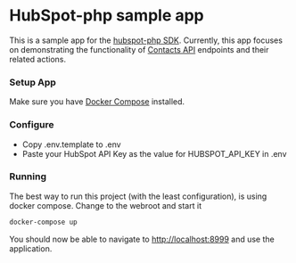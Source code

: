 # HubSpot-php sample app

This is a sample app for the [hubspot-php SDK](https://github.com/ryanwinchester/hubspot-php). Currently, this app focuses on demonstrating the functionality of [Contacts API](https://developers.hubspot.com/docs/methods/contacts/contacts-overview) endpoints and their related actions.

### Setup App

Make sure you have [Docker Compose](https://docs.docker.com/compose/) installed.

### Configure

- Copy .env.template to .env
- Paste your HubSpot API Key as the value for HUBSPOT_API_KEY in .env

### Running

The best way to run this project (with the least configuration), is using docker compose.  Change to the webroot and start it

```bash
docker-compose up
```
You should now be able to navigate to [http://localhost:8999](http://localhost:8999) and use the application.
